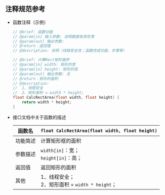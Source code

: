 ## 注释规范参考

- 函数注释（示例）

  ```c++
  // @brief: 函数功能
  // @param[in] 输入参数: 说明数据有效性等
  // @param[out] 输出参数: 
  // @return：返回值
  // @description: 说明（线程安全性；函数完成功能、步骤等）
  
  // @brief: 计算Rect矩形面积
  // @param[in] width: 矩形的宽
  // @param[in] height: 矩形的高
  // @param[out] 输出参数: 无
  // @return：矩形的面积
  // @description: 
  //  1、线程安全
  //  2、矩形面积 = width * height;
  float CalcRectArea(float width, float height) {
      return width * height;
  }
  ```

- 接口文档中关于函数的描述

  | 函数名   | `float CalcRectArea(float width, float height)`   |
  | -------- | ------------------------------------------------- |
  | 功能简述 | 计算矩形框的面积                                  |
  | 参数描述 | `width[in]`：宽；<br>`height[in]`：高；           |
  | 返回值   | 返回矩形的面积                                    |
  | 其他     | 1、线程安全；<br>2、矩形面积 = `width * height`； |

